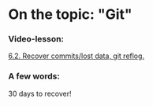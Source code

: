 # On the topic: "Git"

### Video-lesson:

[6.2. Recover commits/lost data, git reflog.](https://app.purpleschool.ru/courses/22/sections/327/lessons/2504)

### A few words:

30 days to recover!
